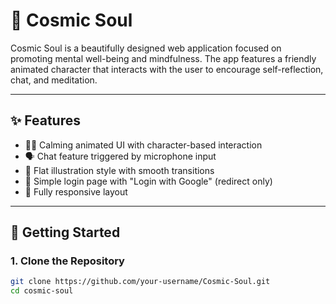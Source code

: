 # 🌌 Cosmic Soul

Cosmic Soul is a beautifully designed web application focused on promoting mental well-being and mindfulness. The app features a friendly animated character that interacts with the user to encourage self-reflection, chat, and meditation.

---

## ✨ Features

- 🧘‍♀️ Calming animated UI with character-based interaction  
- 🗣️ Chat feature triggered by microphone input  
- 🎨 Flat illustration style with smooth transitions  
- 🔐 Simple login page with "Login with Google" (redirect only)  
- 📱 Fully responsive layout  

---

## 🚀 Getting Started

### 1. Clone the Repository

```bash
git clone https://github.com/your-username/Cosmic-Soul.git
cd cosmic-soul
